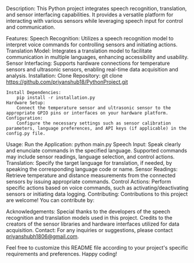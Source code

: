 Description:
        This Python project integrates speech recognition, translation, and sensor interfacing capabilities. It provides a versatile platform for interacting with various sensors while leveraging speech input for control and communication.

Features:
        Speech Recognition: Utilizes a speech recognition model to interpret voice commands for controlling sensors and initiating actions.
        Translation Model: Integrates a translation model to facilitate communication in multiple languages, enhancing accessibility and usability.
        Sensor Interfacing: Supports hardware connections for temperature sensors and ultrasonic sensors, enabling real-time data acquisition and analysis.
Installation:
    Clone Repository:
        git clone https://github.com/priyanshub18/PythonProject.git

    Install Dependencies:
        pip install -r installation.py
    Hardware Setup:
        Connect the temperature sensor and ultrasonic sensor to the appropriate GPIO pins or interfaces on your hardware platform.
    Configuration:
        Configure the necessary settings such as sensor calibration parameters, language preferences, and API keys (if applicable) in the config.py file.
Usage:
    Run the Application:
        python main.py
    Speech Input:
        Speak clearly and enunciate commands in the specified language.
        Supported commands may include sensor readings, language selection, and control actions.
    Translation:
        Specify the target language for translation, if needed, by speaking the corresponding language code or name.
    Sensor Readings:
        Retrieve temperature and distance measurements from the connected sensors by issuing appropriate commands.
    Control Actions:
        Perform specific actions based on voice commands, such as activating/deactivating sensors or initiating data logging.
    Contributing:
        Contributions to this project are welcome! You can contribute by:

Acknowledgements:
        Special thanks to the developers of the speech recognition and translation models used in this project.
        Credits to the creators of the sensor libraries and hardware interfaces utilized for data acquisition.
Contact:
        For any inquiries or suggestions, please contact priyanshubh1806@gmail.com.

Feel free to customize this README file according to your project's specific requirements and preferences. Happy coding!